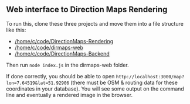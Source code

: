 ## Web interface to Direction Maps Rendering

To run this, clone these three projects and move them into a file structure like this:

- [/home/c/code/DirectionMaps-Rendering](https://github.com/chk1/DirectionMaps-Rendering)
- [/home/c/code/dirmaps-web](https://github.com/chk1/dirmaps-web)
- [/home/c/code/DirectionMaps-Backend](https://github.com/mrunde/DirectionMaps-Backend)

Then run `node index.js` in the dirmaps-web folder.

If done correctly, you should be able to open `http://localhost:3000/map?lon=7.64519&lat=51.92906` (there must be OSM & routing data for these coordinates in your database). You will see some output on the command line and eventually a rendered image in the browser.
